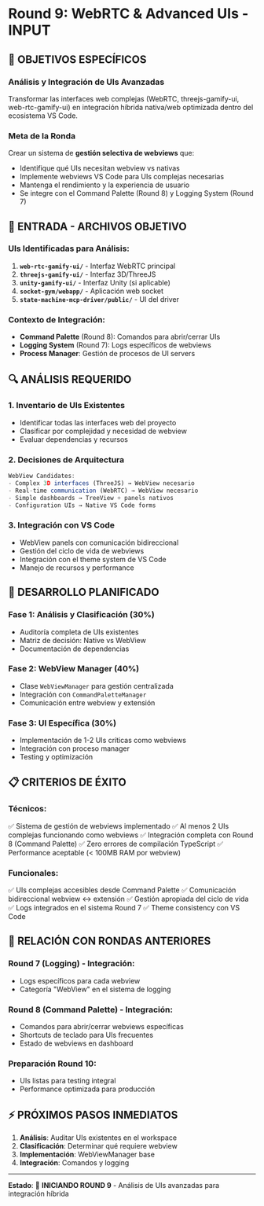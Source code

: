 # Round 9: WebRTC & Advanced UIs - INPUT

## 🎯 OBJETIVOS ESPECÍFICOS

### Análisis y Integración de UIs Avanzadas
Transformar las interfaces web complejas (WebRTC, threejs-gamify-ui, web-rtc-gamify-ui) en integración híbrida nativa/web optimizada dentro del ecosistema VS Code.

### Meta de la Ronda
Crear un sistema de **gestión selectiva de webviews** que:
- Identifique qué UIs necesitan webview vs nativas
- Implemente webviews VS Code para UIs complejas necesarias
- Mantenga el rendimiento y la experiencia de usuario
- Se integre con el Command Palette (Round 8) y Logging System (Round 7)

## 📁 ENTRADA - ARCHIVOS OBJETIVO

### UIs Identificadas para Análisis:
1. **`web-rtc-gamify-ui/`** - Interfaz WebRTC principal
2. **`threejs-gamify-ui/`** - Interfaz 3D/ThreeJS  
3. **`unity-gamify-ui/`** - Interfaz Unity (si aplicable)
4. **`socket-gym/webapp/`** - Aplicación web socket
5. **`state-machine-mcp-driver/public/`** - UI del driver

### Contexto de Integración:
- **Command Palette** (Round 8): Comandos para abrir/cerrar UIs
- **Logging System** (Round 7): Logs específicos de webviews
- **Process Manager**: Gestión de procesos de UI servers

## 🔍 ANÁLISIS REQUERIDO

### 1. Inventario de UIs Existentes
- Identificar todas las interfaces web del proyecto
- Clasificar por complejidad y necesidad de webview
- Evaluar dependencias y recursos

### 2. Decisiones de Arquitectura
```typescript
WebView Candidates:
- Complex 3D interfaces (ThreeJS) → WebView necesario
- Real-time communication (WebRTC) → WebView necesario  
- Simple dashboards → TreeView + panels nativos
- Configuration UIs → Native VS Code forms
```

### 3. Integración con VS Code
- WebView panels con comunicación bidireccional
- Gestión del ciclo de vida de webviews
- Integración con el theme system de VS Code
- Manejo de recursos y performance

## 🎨 DESARROLLO PLANIFICADO

### Fase 1: Análisis y Clasificación (30%)
- Auditoría completa de UIs existentes
- Matriz de decisión: Native vs WebView
- Documentación de dependencias

### Fase 2: WebView Manager (40%)
- Clase `WebViewManager` para gestión centralizada
- Integración con `CommandPaletteManager`
- Comunicación entre webview y extensión

### Fase 3: UI Específica (30%)
- Implementación de 1-2 UIs críticas como webviews
- Integración con proceso manager
- Testing y optimización

## 📋 CRITERIOS DE ÉXITO

### Técnicos:
✅ Sistema de gestión de webviews implementado
✅ Al menos 2 UIs complejas funcionando como webviews
✅ Integración completa con Round 8 (Command Palette)
✅ Zero errores de compilación TypeScript
✅ Performance aceptable (< 100MB RAM por webview)

### Funcionales:
✅ UIs complejas accesibles desde Command Palette
✅ Comunicación bidireccional webview ↔ extensión
✅ Gestión apropiada del ciclo de vida
✅ Logs integrados en el sistema Round 7
✅ Theme consistency con VS Code

## 🔄 RELACIÓN CON RONDAS ANTERIORES

### Round 7 (Logging) - Integración:
- Logs específicos para cada webview
- Categoría "WebView" en el sistema de logging

### Round 8 (Command Palette) - Integración:
- Comandos para abrir/cerrar webviews específicas
- Shortcuts de teclado para UIs frecuentes
- Estado de webviews en dashboard

### Preparación Round 10:
- UIs listas para testing integral
- Performance optimizada para producción

## ⚡ PRÓXIMOS PASOS INMEDIATOS

1. **Análisis**: Auditar UIs existentes en el workspace
2. **Clasificación**: Determinar qué requiere webview
3. **Implementación**: WebViewManager base
4. **Integración**: Comandos y logging

---

**Estado**: 🚀 **INICIANDO ROUND 9** - Análisis de UIs avanzadas para integración híbrida
